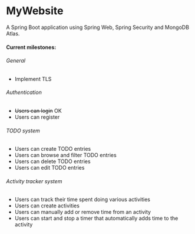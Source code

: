 # MyWebsite
A Spring Boot application using Spring Web, Spring Security and MongoDB Atlas.

#### Current milestones:
###### General
- Implement TLS

###### Authentication
- ~~Users can login~~ OK
- Users can register

###### TODO system
- Users can create TODO entries
- Users can browse and filter TODO entries
- Users can delete TODO entries
- Users can edit TODO entries

###### Activity tracker system
- Users can track their time spent doing various activities
- Users can create activities
- Users can manually add or remove time from an activity
- Users can start and stop a timer that automatically adds time to the activity